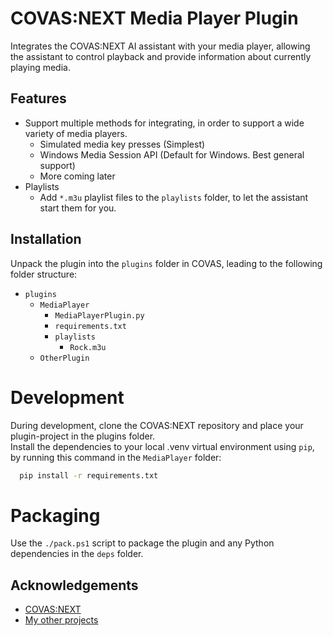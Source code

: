 
# COVAS:NEXT Media Player Plugin

Integrates the COVAS:NEXT AI assistant with your media player, allowing the assistant to control playback and provide information about currently playing media.


## Features

- Support multiple methods for integrating, in order to support a wide variety of media players.
    - Simulated media key presses (Simplest)
    - Windows Media Session API (Default for Windows. Best general support)
    - More coming later
- Playlists
    * Add `*.m3u` playlist files to the `playlists` folder, to let the assistant start them for you.


## Installation

Unpack the plugin into the `plugins` folder in COVAS, leading to the following folder structure:
* `plugins`
    * `MediaPlayer`
        * `MediaPlayerPlugin.py`
        * `requirements.txt`
        * `playlists`
            * `Rock.m3u`
    * `OtherPlugin`

# Development
During development, clone the COVAS:NEXT repository and place your plugin-project in the plugins folder.  
Install the dependencies to your local .venv virtual environment using `pip`, by running this command in the `MediaPlayer` folder:
```bash
  pip install -r requirements.txt
```

# Packaging
Use the `./pack.ps1` script to package the plugin and any Python dependencies in the `deps` folder.
    
## Acknowledgements

 - [COVAS:NEXT](https://github.com/RatherRude/Elite-Dangerous-AI-Integration)
 - [My other projects](https://github.com/MaverickMartyn)

